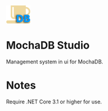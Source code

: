 ![alt text](https://github.com/MertcanDavulcu/MochaDBStudio/blob/master/MochaDBStudio/Resources/Icon.png)

# MochaDB Studio
Management system in ui for MochaDB.

# Notes
Require .NET Core 3.1 or higher for use.
